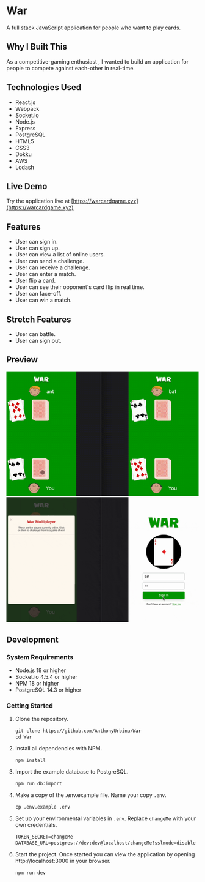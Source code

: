 # War

A full stack JavaScript application for people who want to play cards.


## Why I Built This

As a competitive-gaming enthusiast , I wanted to build an application for people to compete against each-other in real-time.

## Technologies Used

- React.js
- Webpack
- Socket.io
- Node.js
- Express
- PostgreSQL
- HTML5
- CSS3
- Dokku
- AWS
- Lodash

## Live Demo

Try the application live at [https://warcardgame.xyz](https://warcardgame.xyz)

## Features

- User can sign in.
- User can sign up.
- User can view a list of online users.
- User can send a challenge.
- User can receive a challenge.
- User can enter a match.
- User flip a card.
- User can see their opponent's card flip in real time.
- User can face-off.
- User can win a match.

## Stretch Features

- User can battle.
- User can sign out.

## Preview

![faceoff-mobile](server/assets/faceoff-mobile.gif)
![enter-match-mobile](server/assets/enter-match-mobile.gif)

## Development

### System Requirements

- Node.js 18 or higher
- Socket.io 4.5.4 or higher
- NPM 18 or higher
- PostgreSQL 14.3 or higher

### Getting Started

1. Clone the repository.

    ```shell
    git clone https://github.com/AnthonyUrbina/War
    cd War
    ```

1. Install all dependencies with NPM.

    ```shell
    npm install
    ```

1. Import the example database to PostgreSQL.

    ```shell
    npm run db:import
    ```

1. Make a copy of the .env.example file. Name your copy `.env`.

    ```shell
    cp .env.example .env
    ```

1. Set up your environmental variables in `.env`. Replace `changeMe` with your own credentials.

    ```shell
    TOKEN_SECRET=changeMe
    DATABASE_URL=postgres://dev:dev@localhost/changeMe?sslmode=disable
    ```

1. Start the project. Once started you can view the application by opening http://localhost:3000 in your browser.

    ```shell
    npm run dev
    ```
